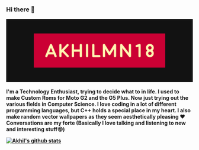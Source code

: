 ### Hi there 👋
![Banner](https://github.com/Akhmen18/Akhmen18/blob/master/Images/Base.png)

<p> <b> I'm a Technology Enthusiast, trying to decide what to in life. I used to make Custom Roms for Moto G2 and the G5 Plus. Now just trying out the various fields in Computer Science. I love coding in a lot of different programming languages, but C++ holds a special place in my heart. 
I also make random vector wallpapers as they seem aesthetically pleasing ❤
Conversations are my forte (Basically I love talking and listening to new and interesting stuff😜)
<b><p>


[![Akhil's github stats](https://github-readme-stats.vercel.app/api?username=Akhmen18)](https://github.com/anuraghazra/github-readme-stats)

<!--
**Akhmen18/Akhmen18** is a ✨ _special_ ✨ repository because its `README.md` (this file) appears on your GitHub profile.

Here are some ideas to get you started:

- 🔭 I’m currently working on ...
- 🌱 I’m currently learning ...
- 👯 I’m looking to collaborate on ...
- 🤔 I’m looking for help with ...
- 💬 Ask me about ...
- 📫 How to reach me: ...
- 😄 Pronouns: ...
- ⚡ Fun fact: ...
-->
